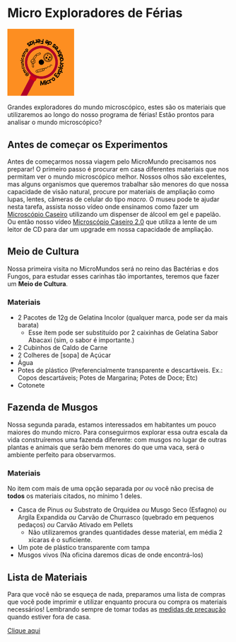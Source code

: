 # Micro Exploradores de Férias

<img src="Botton_MicroExploradores.png" width="30%" height="30%">

Grandes exploradores do mundo microscópico, estes são os materiais que utilizaremos ao longo do nosso programa de férias! Estão prontos para analisar o mundo microscópico?


## Antes de começar os Experimentos

Antes de começarmos nossa viagem pelo MicroMundo precisamos nos preparar! O primeiro passo é procurar em casa diferentes materiais que nos permitam ver o mundo microscópico melhor. Nossos olhos são excelentes, mas alguns organismos que queremos trabalhar são menores do que nossa capacidade de visão natural, procure por materiais de ampliação como lupas, lentes, câmeras de celular do tipo _macro_. O museu pode te ajudar nesta tarefa, assista nosso vídeo onde ensinamos como fazer um [Microscópio Caseiro](https://www.youtube.com/watch?v=XHJcYAa0a94) utilizando um dispenser de álcool em gel e papelão. Ou então nosso vídeo [Microscópio Caseiro 2.0]() que utiliza a lente de um leitor de CD para dar um upgrade em nossa capacidade de ampliação.

## Meio de Cultura

Nossa primeira visita no MicroMundos será no reino das Bactérias e dos Fungos, para estudar esses carinhas tão importantes, teremos que fazer um **Meio de Cultura**.

### Materiais

* 2 Pacotes de 12g de Gelatina Incolor (qualquer marca, pode ser da mais barata)
  * Esse ítem pode ser substituído por 2 caixinhas de Gelatina Sabor Abacaxi (sim, o sabor é importante.)
* 2 Cubinhos de Caldo de Carne
* 2 Colheres de \[sopa] de Açúcar
* Água
* Potes de plástico (Preferencialmente transparente e descartáveis. Ex.: Copos descartáveis; Potes de Margarina; Potes de Doce; Etc)
* Cotonete

## Fazenda de Musgos

Nossa segunda parada, estamos interessados em habitantes um pouco maiores do mundo micro. Para conseguirmos explorar essa outra escala da vida construíremos uma fazenda diferente: com musgos no lugar de outras plantas e animais que serão bem menores do que uma vaca, será o ambiente perfeito para observarmos.

### Materiais

No item com mais de uma opção separada por _ou_ você não precisa de **todos** os materiais citados, no mínimo 1 deles.

* Casca de Pinus _ou_ Substrato de Orquídea  _ou_ Musgo Seco (Esfagno) _ou_ Argila Expandida  _ou_ Carvão de Churrasco (quebrado em pequenos pedaços) _ou_ Carvão Ativado em Pellets 
  * Não utilizaremos grandes quantidades desse material, em média 2 xícaras é o suficiente.
* Um pote de plástico transparente com tampa
* Musgos vivos (Na oficina daremos dicas de onde encontrá-los)


## Lista de Materiais 

Para que você não se esqueça de nada, preparamos uma lista de compras que você pode imprimir e utilizar enquanto procura ou compra os materiais necessários! Lembrando sempre de tomar todas as [medidas de precaução](https://www.who.int/pt/emergencies/diseases/novel-coronavirus-2019/advice-for-public) quando estiver fora de casa. 

[Clique aqui](./lista.pdf)
